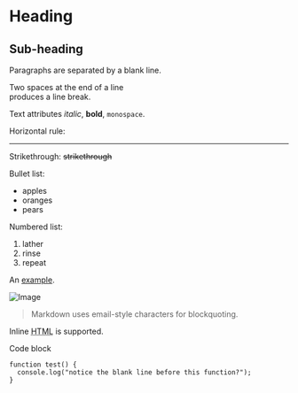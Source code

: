Heading
=======

Sub-heading
-----------

Paragraphs are separated
by a blank line.

Two spaces at the end of a line  
produces a line break.

Text attributes _italic_, 
**bold**, `monospace`.

Horizontal rule:

---

Strikethrough:
~~strikethrough~~

Bullet list:

  * apples
  * oranges
  * pears

Numbered list:

  1. lather
  2. rinse
  3. repeat

An [example](http://example.com).

![Image](Icon-pictures.png "icon")

> Markdown uses email-style 
> characters for blockquoting.

Inline <abbr title="Hypertext Markup Language">HTML</abbr> is supported.

Code block  

```
function test() {
  console.log("notice the blank line before this function?");
}
```
